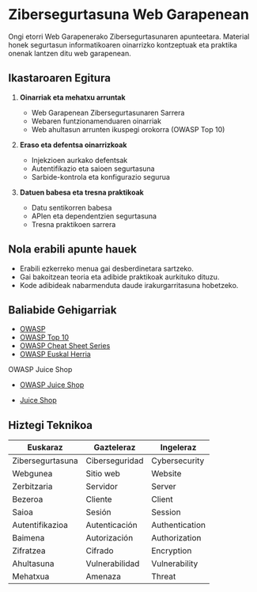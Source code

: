 # Zibersegurtasuna Web Garapenean

Ongi etorri Web Garapenerako Zibersegurtasunaren apunteetara. Material honek segurtasun informatikoaren oinarrizko kontzeptuak eta praktika onenak lantzen ditu web garapenean.

## Ikastaroaren Egitura

1. **Oinarriak eta mehatxu arruntak**

   - Web Garapenean Zibersegurtasunaren Sarrera
   - Webaren funtzionamenduaren oinarriak
   - Web ahultasun arrunten ikuspegi orokorra (OWASP Top 10)

2. **Eraso eta defentsa oinarrizkoak**

   - Injekzioen aurkako defentsak
   - Autentifikazio eta saioen segurtasuna
   - Sarbide-kontrola eta konfigurazio segurua

3. **Datuen babesa eta tresna praktikoak**

   - Datu sentikorren babesa
   - APIen eta dependentzien segurtasuna
   - Tresna praktikoen sarrera

## Nola erabili apunte hauek

- Erabili ezkerreko menua gai desberdinetara sartzeko.
- Gai bakoitzean teoria eta adibide praktikoak aurkituko dituzu.
- Kode adibideak nabarmenduta daude irakurgarritasuna hobetzeko.


## Baliabide Gehigarriak

- <a href="https://owasp.org/" target="_blank">OWASP</a>
- <a href="https://owasp.org/www-project-top-ten/" target="_blank">OWASP Top 10</a>
- <a href="https://cheatsheetseries.owasp.org/" target="_blank">OWASP Cheat Sheet Series</a>
- <a href="https://owasp.org/www-chapter-euskal-herria/" target="_blank">OWASP Euskal Herria</a>

OWASP Juice Shop

- <a href="https://github.com/juice-shop/juice-shop" target="_blank">OWASP Juice Shop</a> 

- <a href="https://juice-shop.herokuapp.com/#/" target="_blank">Juice Shop</a>

## Hiztegi Teknikoa

| Euskaraz | Gazteleraz | Ingeleraz |
|----------|------------|-----------|
| Zibersegurtasuna | Ciberseguridad | Cybersecurity |
| Webgunea | Sitio web | Website |
| Zerbitzaria | Servidor | Server |
| Bezeroa | Cliente | Client |
| Saioa | Sesión | Session |
| Autentifikazioa | Autenticación | Authentication |
| Baimena | Autorización | Authorization |
| Zifratzea | Cifrado | Encryption |
| Ahultasuna | Vulnerabilidad | Vulnerability |
| Mehatxua | Amenaza | Threat |


